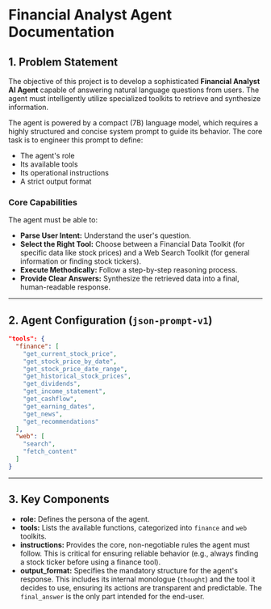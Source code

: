 # Financial Analyst Agent Documentation

## 1. Problem Statement

The objective of this project is to develop a sophisticated **Financial Analyst AI Agent** capable of answering natural language questions from users. The agent must intelligently utilize specialized toolkits to retrieve and synthesize information.

The agent is powered by a compact (7B) language model, which requires a highly structured and concise system prompt to guide its behavior. The core task is to engineer this prompt to define:
- The agent's role
- Its available tools
- Its operational instructions
- A strict output format

### Core Capabilities
The agent must be able to:
- **Parse User Intent:** Understand the user's question.
- **Select the Right Tool:** Choose between a Financial Data Toolkit (for specific data like stock prices) and a Web Search Toolkit (for general information or finding stock tickers).
- **Execute Methodically:** Follow a step-by-step reasoning process.
- **Provide Clear Answers:** Synthesize the retrieved data into a final, human-readable response.

---

## 2. Agent Configuration (`json-prompt-v1`)

```json
"tools": {
  "finance": [
    "get_current_stock_price",
    "get_stock_price_by_date",
    "get_stock_price_date_range",
    "get_historical_stock_prices",
    "get_dividends",
    "get_income_statement",
    "get_cashflow",
    "get_earning_dates",
    "get_news",
    "get_recommendations"
  ],
  "web": [
    "search",
    "fetch_content"
  ]
}
```

---

## 3. Key Components

- **role:** Defines the persona of the agent.
- **tools:** Lists the available functions, categorized into `finance` and `web` toolkits.
- **instructions:** Provides the core, non-negotiable rules the agent must follow. This is critical for ensuring reliable behavior (e.g., always finding a stock ticker before using a finance tool).
- **output_format:** Specifies the mandatory structure for the agent's response. This includes its internal monologue (`thought`) and the tool it decides to use, ensuring its actions are transparent and predictable. The `final_answer` is the only part intended for the end-user.